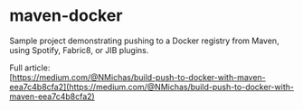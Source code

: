 # maven-docker
Sample project demonstrating pushing to a Docker registry from Maven, using Spotify, Fabric8, or JIB plugins.


Full article:  
[https://medium.com/@NMichas/build-push-to-docker-with-maven-eea7c4b8cfa2](https://medium.com/@NMichas/build-push-to-docker-with-maven-eea7c4b8cfa2)
